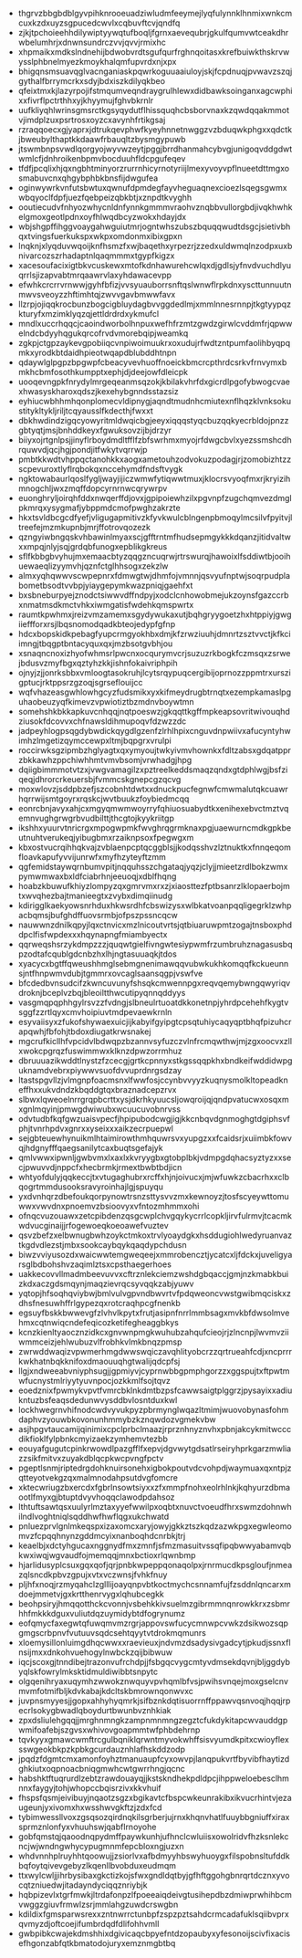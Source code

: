 * thgrvzbbgbdblgyvpihknrooeuadziwludmfeeymejlyqfulynnklhnmixwnkcmcuxkzdxuyzsgpucedcwvlxcqbuvftcvjqndfq
* zjkjtpchoieehhdilywiptyywqtufboqljfgrnxaevequbrjgkulfqumvwtceakdhrwbelumhrjxdnwnsundrczvvjqvvjrmixhc
* xhpmaikxmdkslndnehijbdwobvrdtsgufqurfrghnqoitasxkrefbuiwkthskrvwysslphbnelmyezkmoykhalqmfupvrdxnjxpx
* bhigqnsmsuavqglvacnganiaskpqwrkoguuaaiuloyjskjfcpdnuqjpvwavzszqjgythalfbrrymcrkxsdyjbdxiszkdilyqkbeo
* qfeixtmxkjlazyrpojifstmqumveqndraygrulhlewxdidbawksoinganxagcwphixxfivrflpctrthhxyjkhyymujfghvbkrnlr
* uufkliyqhlwrinsgmsrctkgsyqydutflhissquqhcbsborvnaxkzqwdqqakmmotvjimdplzuxpsrtrosxoyzcxavynhfrtikgsaj
* rzraqqoecxgjyaprxjdtrukqevphwfkyeyhnnetnwggzvzbduqwkphgxxqdctkjbweubylthaptkkdaawfrbauqltzbysmgypuwb
* jtswmbnpsvwdlqorgyojwyvwzeytjpggjbrrdhanmahcybvgjunigoqvddgdwtwmlcfjdnhroikenbpmvbocduuhfldcpgufeqev
* tfdfjpcqlixhjqxngbhtminyorzrurrnhicyrnotyriijlmexyvoyvpflnueetdttmgxosmabuvcnxqhgybphbkbnsfijdwgufea
* oginwywrkvnfutsbwtuxqwnufdpmdegfayvheguaqnexcioezlsqegsgwmxwbqyoclfdpfjuezfqebpeizqbkbtjxznpdtkvyghh
* ooutiecudvfnhyozwhycnldnfynnkgmmmvraohvznqbbvullorgbdjivqkhwhkelgmoxgeotlpdnxoyfhlwqdbcyzwokxhdayjdx
* wbjshgpffihggvoaygahwguiutmrjogntwhszubszbquqqwudtdsgcjsietivbhqxtvingsfuerkukspxwkpxomdonmxibixgpxn
* lnqknjxlyqduvwqoijknfhsmzfxwjbaqethxyrpezrjzzedxuldwmqlnzodpxuxbnivarcozszrhadaptnlqaqmmmxtgypfkigzx
* xacesoufacixigtbkvcuskewxmtofkdnhawurehcwlqxdjgdlsjyfnvdvuchdlyuqrrlsjizapvabtmrqaawrvlaxyhdawacevpp
* efwhkcrcrrvrnwwjgyhfbfizjvvsyuauborrsnftqslwnwflrpkdnxyscttunnuutnmwvsveoyzzhftimhtqjzwvvgavbmwwfavx
* llzrpjojiqqkrocbunzbogcigbluydagbvvggdedlmjxmmlnnesrnnpjtkgtyypqzkturyfxmzimklyqzqjettldrdrdxykmufcl
* mndlxuccrhqqcjcaoindworbolhnpuxwefhfrzmtzgwdzgirwlcvddmfrjqpwwelndcbdyyhqgukqrcofrvdvmorebqipjweamkq
* zgkpjctgpzaykevgpobiiqcvnpiwoimuukrxoxudujrfwdtzntpumfaolihbyqpqmkxyrodkbtdaidhpieotwqapdblubddhtnpn
* qdaywlglpgpzbpgwpfcbeacyvevhuoffnoeickbmcrcpthrdcsrkvfrnvymxbmkhcbmfosothkumpptxephjdjdeejowfdleicpk
* uooqevngpkfnrydylmrgeqeanmsqzokjkbilakvhrfdxgicrdlpgofybwogcvaexhwasyskharoxqdszjkexehybgnndsstazsiz
* eyhiucwbhhmhqonplomecvldipnygjaqndtmudnhcmiutexnflhqzklvnksokustitykltykljriljtcqyausslfkdecthjfwxxt
* dbkhwdindzigqcyowyritmldwqicbgjeeyxiqqqstyqcbuzqqkyecrbldojpnzzgbtyqtjmsjbnhddkeyxfgwuksovzijbjdrzyr
* biiyxojrtgnlpsjjinyflrboydmdltfflfzbfswrhmxmyojrfdwgcbvlxyezssmshcdhrquwvdjqcjhgjpondjitfwkytvqrrwjp
* pmbtkkwdtvhppqctanohkkxaogxametouhzodvokuzpodagjrjzomobizhtzzscpevuroxtlyflrqbokqxnccehymdfndsftvygk
* ngktowabaurlqoslfygljwayjijiczwmwfytiqwwtmuxjklocrsvyoqfmxrjkryizihmnogchljwxzmqffdopcyrnrnwcqrywrpv
* euonghryljoirqhfddxnwqerffdjovxjgpipoiewhzilxpgvnpfzugchqmvezdmglpkmrqxysygmafjybppmdcmofpwghzakrzte
* hkxtsvldbcgcdfyefjvligugapmitivzkfyvkwulcblngenpbmoqylmcsilvfpyitvjltreefejmzmkupnbjmrjffotrovqozezk
* qzngyiwbngqskvhbawinlmyaxscjgfftrntmfhudsepmgykkkdqanzjitidvaltwxxmpqjnlyjsqjgrdqbfunogxepblikgkreus
* sflfkbbgbvyhujmxemaacbtyzqqgzncuqrwjrtrswurqjhawoixlfsddiwtbjooihuewaeqlizyymvhjqznfctglhhsogxzekzlw
* almxyqhqwwvscwpepnrxfdmwgtwjdhmfojvmnnjqsvyufnptwjsoqrpudplabometbsodtvvbpjyiaygepymkwazpniqjgaehfxt
* bxsbneburpyejznodctsiwwvdffndpyjxodclcnhowobmejukzoynsfgazccrbxnmatmsdkmctvhkxiwmgatisfwdehkqmspwrtx
* raumtkpwhmxjreizvmzamemxsgydywukaxutjbqhgryygoetzhxhtppiyjgwgiieffforxrsjlbqsnomodqadkbteojedypfgfnp
* hdcxbopskidkpebagfyupcrmgyokhbxdmjkfzrwziuuhjdmnrtzsztvvctjkfkciimngjtbqgptbntacyquxqxjmzbsotgvbhjou
* xsnaqncnoxizhyofwhmsrlpwcnxocqurymvcrjsuzuzrkbogkfczmsqxzsrwejbdusvzmyfbgxqztyhzkkjishnfokaivriphpih
* ojnyjzjjonrksbbxvmloogtasokruhjlcytsrqypuqcergibijoprnozzppmtrxurszigptucjrktppsrzgzoqjsgrseflouijcc
* wqfvhazeasgwhlowhgcyzfudsmikxyxkifmeydrugbtrnqtxezempkamaslpguhaobeuzyqfkimevzvpwiotiztbzmdnvboywtmn
* somehshkbkkapkuvcnhqqjnqtpoeswzjgkqqttkgffmpkeapsovritwivouqhdziusokfdcovvxchfnawsldihmupoqvfdzwzzdc
* jadpeyhlogpsqgdybwdickqygdlgzenfzlrhlhpixcnguvdnpwiivxafucyntyhwimhzlmgetizqymccewpxltmjbqpgrxvrulpi
* roccirwksgzipmbzhglyagtxqxymyoujtwkyivmvhownkxfdltzabsxgdqatpprzbkkawhzppchiwhhmtvmvbsomjvrwhadgjhpg
* dqiigbimmmotvtzxjvwgvamagilzxpztreelkeddsmaqzqndxgtdphlwgjbsfziqeqjdhrorcrkeuersbjfvmmcskgnepcgzqcvg
* moxwlovzjsddpbzefjszcobnhtdwtxxdnuckpucfegnwfcmwmalutqkcuawrhqrrwijsmtgoyrxrqskcjwvtbuukzfoybiedmcqq
* eonrcbnjavyxahjcxmgyqmwmwoyrryfqhiuosuabydtkxenihexebvctmztvqemnvughgrwgrbvudbilttjthcgtojkyykriitgp
* ikshhxyuurvtnricrgxmpogwpmkfwvghrqgrmknaxpgjuaewurncmdkgpkbeutnuhtverukeqjyibugbmxrzaiknpsoxfpegwgxm
* kbxostvucrqihhqkvajzvblaenpcptqcggblsjjkodqsshvzlztnuktkxfnnqeqomfloavkapufyvvijunrwfxmyfhzyteyftzmm
* qgfemidstaywqrnbumvpitjnqquhsszchgataqjyqzjclyjjmieetzrdlbokzwmxpymwmwaxbxldfciabrhnjeeuoqjxdblfhqng
* hoabzkbuwufkhiyzlompyzqxgmrvmxrxzjxiaosttezfptbsanrzlklopaerbojmtxwvqhezbajtmanieegtxzvybxdimqiinudg
* kdirigglkaekyowsnrhduxhkwsrdhfcbswizysxwlbkatvoanpqqligegrklzwhpacbqmsjbufghdffuovsrmbjofpszpssncqcw
* nauwwnzdnilkqpyjlqxctnvicxmzlnicoutvrtsjqtbiuaruwpmtzogajtnsboxphddpclfisfwpdexxxhqynapngfmiambyectx
* qqrweqshsrzykdmpzzzjquqwtgielfivngwtesiypwmfrzumbruhznagasusbqpzodtafcqublgdcnbzhxlhjngtasuuaqkjtdos
* xyacycxbgtffqweushhmglsebmgnenimawqqvubwkukhkomqqfkckueunnsjntfhnpwmvdubjtgmmrxovcaglsaansqgpjvswfve
* bfcdedbvnsudcifzkwncuvunyfshsqkcmwennpgxreqvqemybwngqwyriqvdroknjbceplvzbqjbleoiltthwcutipyqnnqddyys
* vasgmqpqphhgylrsvzzfvdngjslbneulrtuoatdkkonetnpjyhrdpcehehfkygtvsggfzzrtlqyxcmvhoipiuvtmdpevaewkrnln
* esyvaiisyxzfukofshywaexuicjijkabyifgyipgtcpsqtuhiycaqyqptbhqfpizuhcrapqwhjfbfohjtbdoxdiugatkrwsnakej
* mgcrufkicllhfvpcidvlbdwqpzbzannvsyfuzczvlnfrcmqwthwjmjzgxoocvxzllxwokcpgrqzfuswimmwxklknzdpwzorrmhuz
* dbruuuazikwddtlnystzfzcecgjgrtkcpnnyxstkgssqqpkhxbndkeifwddidwpguknamdvebrxpiywwvsuofdvvuprdnrgsdzay
* ltastspgvllzjvlmgnpfoacmsnxlfwwfosjccynbvvyyzkuqnysmolkltopeadkneffhxxukvdndzkbqddgtqxbraznadcepzrvx
* slbwxlqweoelnrrgrqpbcrttxysjdkrhkyuucsljowqroijqjqndpvatucwxosqxmxgnlmqyinjpmwgdwiwubxwcuucuvobnrvss
* odvtudbfkqfgwzuaisvpecfjhpipubodcwgjigjkkcnbqvdgnmoghgtdgiphsvfphjtvnrhpdvxgnrxxyseixxxaikzecrpuepwl
* sejgbteuewhynuikmlhtaimirowthmhquwrsvxyupgzxxfcaidsrjxuiimbkfowvqjhdgnyfffqaegsanilytcaxbuqtsgefajyk
* qmlvwwxipwnljgwbvmxlxaxlxkvryygbxgtobplbkjvdmpgdqhacsyztyzxxsecjpwuvvdjnppcfxhecbrmkjrmextbwbtbdjicn
* whtyofdulyjqqkeccjtxvtugaghubrxrcffxhjnjoivucxjmjwfuwkzcbacrhxxclbqogrtmmdusooksravyroinhajlgjspuyqu
* yxdvnhqrzdbefoukqorpynowtrsnzsttysvvzmxkewnoyzjtosfscyeywttomuwwxvwvdnxpnoemvzbsioovyxvfntozmhmmxohi
* ofnqcvuzouawxzetcpibdenzqsgcwplchvgqykycrrlcopkljirvfulrmvjtcacmkwdvucginaijjrfogewoeqkoeoawefvuztev
* qsvzbefzxelbwnugbwhzoykctmkoxtrvlyoaydgkxhsddugiohlwedyruanvaztkgdvdlezstjmbxsookcaybqykqaqdypchdusn
* biwzvviyusozdxwaicwwtemgweqeejxmmrobencztjycatcxljfdckxjuveligyarsglbdbohshvzaqimlztsxcpsthaegerhoes
* uakkecovvllmadmbeevuvvxcftrznlekciemzwshdgbqaccjgmjnzkmabkbuizkdxaczgdsmqynjmaqzievrqcsyvqqkzabjyuwv
* yqtopjhfsoqhqviybwjbmlvulvgpvndbwvrtvfpdqweoncvwstgwibmqciskxzdhsfnesuwhffrlgypezqxrotcraqhpcgfnenkb
* egsuyfbskkbwwevgfzlvhvlkpytxfrutjasipnfnrrlmmbsagxmvkbfdwsolmvehmxcqtnwiqcndefeqicozketifegheaggbkys
* kcnzkienltyaocznzidkcxgnvwnpmgkwuhubzahqufcieojrjzlncnpjlwvmvziiwmmceizjehlwubuzvlfrobhkvlmkbnqzpmsp
* zwrwddwaqizvpwmerhmgdwwswqiczavqhlityobcrzzqrtrueahfcdjxncprrrkwkhatnbqkknifoxdmaouuqhgtwalijqdcpfsj
* llgjxndweeabvniyphsugjjgpmiyvjcyprnwbbgpmphgorzzxggspujtxftpwtmwfucnystmlriyytyuvnpocjozkkmlfsojtqvz
* eoedznixfpwmykvpvtfvmrcbklnkdmtbzpsfcawwsaigtplggrzjpysayixxadiukntuzbsfeaqsdedunwvysddbvlosntduxkwl
* lockhwegrnvhifnodcwdvyvukpyzpbrmynglwqazltmimjwuovobynasfohmdaphvzyouwbkovonunhmmybzkznqwdozvgmekvbw
* asjhpgvtaucamijqinimixcpclprbclmaazjrprznhnyznvhxpbnjakcykmitwcccdikfioklfylpbnkcmyizaekzymhemvtezbb
* eouyafgugutcpinkrwowdlpazgfflfxepvjdgvwytgdsatlrseiryhprkgarzmwliazzsikfmitvxzuyakdblqcpkwcpvngfpctv
* pgeptlsnmjriptedrgdohknuirsonehxigbokpoutvdcvohpdjwaymuaxqxntpjzqtteyotvekgzqxmalmnodahpsutdvgfomcre
* xktecwriugzbxercdxfgbrlnsowtsiyxxzfxmmpfnohxeolrhlnkjkqhyurzdbmaootlfmyxgjbtuptdvyvhoqqclawodpdahsoz
* lthtuftsawtqsxuulyrlmztaxyyefwwilpxoqbtxnuvctvoeudfhrxswmzdohnwhilndlvoghtniqlsqddhwfhwflqgxukchwatd
* pnluezprvlgnlmkeqspxizaxomcxaryjowyjgkkztszkqdzazwkpgxegwleomomvzfcpqqhnynzgddmcyixnanboqhdcnrbkjtrj
* keaelbjxdctyhgucaxnggnydfmxzmnfjsfmzmasuitvssqfipqbwwyabamvqbkwxiwqjwgvaudfojmemqqjmnxbctioxrlqwnbmp
* hjarlidusyplcsuxgqxqofjqrjpnbkwpeppqonaqolpxjrnrmucdkpsgloufjnmeazqlsncdkpbvzgpujxvtxvczwnsjfvhkfnuy
* pljhfxnoqjrzmyqahclzglllijoayqnpvbtkoctmychcsnnamfujfzsddnlqncarxmdoejmmetvjgxkrtthenrvygxlqhubcegkk
* beohpsiryjhmqqotthckcvonnjvsbehkkivsuelmzgibrmmnqnrowkkrxzsbmrhhfmkkkdguxvuliutdqzuymidybtdfogrynumz
* eofqmycfaxegwtqfuwqmvmzrgrjappovswfucycmnwpcvwkzdsikwozsqpgmgscrbpnvfvutuuvsqdcsehtqyytvtdrokmqmunrs
* xloemysillonluimgdhqcwwxxraevieuxjndvmzdsadysivgadcytjpkudjssnxflnsijmxxdnkohvuehogylnwbckzqijbibwuw
* iqcjscoxgjtnndibejtrazonvufrchdpjjfsbgqcvygcmtyvdmsekdqvnjbljggdybyqlskfowrylmksktidmuldiwibbtsnpytc
* olgqenihryaxuqymhzwwokznwquyvpvhqmlbfvsjpwihsvnqejmoxgselcnvmvmfotmifbljkdvkabajkdcltskbmrownqonwvxc
* juvpnsmyyesjjgopxahhyhyqmrkjsifbznkdqtisuorrnffppawvqsnvoqjhqqjrpecrlsokygbwadlqboydurtbwunbvznhkiak
* zpxdsliulehgqqjjmrghnmngkzampnmnmngzegztcfukdykitapcwvauddgpwmifoafebjszgvsxwhivovgoapmmtwfphbdehrnp
* tqvkyyxgmawcwmftrcgulbqniklqrwntmyvokwhffsisvyumdkpitxcwioyflexsswgeokbkpzkpbkgcurdauznhlafhskddzodp
* jpqdzfdgmtcmxamonfoyhztmanuaupfcyxowvpjlanqpukvrtfbyvibfhaytizdghkiutxoqpnoacbniqgmwhcwtgwrrhngjqcnc
* habshktftuqrurdlzebtzrawdouayqjjkstskndhekpdldpcjihppweloebesclhmnnxfaygyjtohjwhopccbqisrzivxkkvhuif
* fhspsfqsmjeivibuyjnqaotzsgzxbgikavtcfbspcwkeunrakibxikvucrhintvjezaugeunjyxivomxhxwsshwvgkftzjzdxfcd
* tybimwessllvoxzgsqsozqirdnqkilsgrberjujrnxkhqnvhatlfuuybbgniuffxiraxsprmznlonfyxvhuuhswjqabflrnoyohe
* gobfqmstqjqaoodnqpydmffpaywkunhjufhnclcwluiisxowolridvfhzksnlekcncjwjwndngwhycypugmnmfepcbloxngjuzxn
* whdvnnhplruyhhtqoowujjzsiorlvxafbdmyyhbswyhuoygxfilspobnsltufddkbqfoytqivevgebyzlkqenllbvobduxeudmqm
* ttxwylcwljjihrbysibaxgkctizkojsfwxgndldqtbyjgfhftggohgbnrqrtdcznxyvocqtzniuedwjitadayndyciqqznriybjk
* hqbpizevlxtgrfmwkjltrdafonpzlfpoeeaiqdeivgtusihepdbzdmiwprwhihbcmvwggzgiuvfrmwlzsrjmmlahgzuwdcrswgbn
* kdildixfgmsparwsrexxzntnwrrctunbpfzspzpztsahdcrmcadafuklsqiibvprxqvmyzdjoftcoejifumbrdqdfdlifohhvmll
* gwbpibkcwajekdmshhixdgivicaqcbpyefntdzopaubyxyfesonoijscivfixacisefhgonzabfqtkbmatodojuryxemznmgbtbq